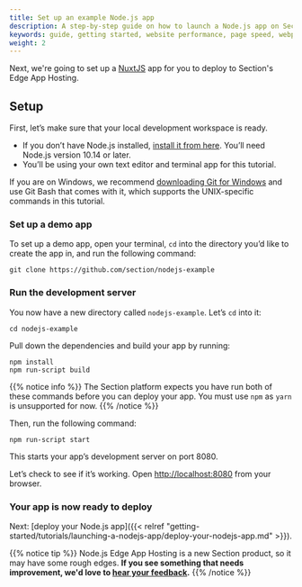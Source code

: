 ```yaml
---
title: Set up an example Node.js app
description: A step-by-step guide on how to launch a Node.js app on Section.
keywords: guide, getting started, website performance, page speed, webpage speed, website security, content delivery network, CDN
weight: 2
---
```


Next, we're going to set up a [NuxtJS](https://nuxtjs.org) app for you to deploy to Section's Edge App Hosting.

## Setup

First, let’s make sure that your local development workspace is ready.

- If you don’t have Node.js installed, [install it from here](https://nodejs.org/en/). You’ll need Node.js version 10.14 or later.
- You’ll be using your own text editor and terminal app for this tutorial.

If you are on Windows, we recommend [downloading Git for Windows](https://gitforwindows.org/) and use Git Bash that comes with it, which supports the UNIX-specific commands in this tutorial.

### Set up a demo app

To set up a demo app, open your terminal, `cd` into the directory you’d like to create the app in, and run the following command:

```
git clone https://github.com/section/nodejs-example
```

### Run the development server

You now have a new directory called `nodejs-example`. Let’s `cd` into it:

```
cd nodejs-example
```

Pull down the dependencies and build your app by running:

```
npm install
npm run-script build
```
{{% notice info %}}
The Section platform expects you have run both of these commands before you can deploy your app. 
You must use `npm` as `yarn` is unsupported for now.
{{% /notice %}}

Then, run the following command:

```
npm run-script start
```

This starts your app’s development server on port 8080.

Let’s check to see if it’s working. Open [http://localhost:8080](http://localhost:8080) from your browser.

### Your app is now ready to deploy

Next: [deploy your Node.js app]({{< relref "getting-started/tutorials/launching-a-nodejs-app/deploy-your-nodejs-app.md" >}}).

{{% notice tip %}}
Node.js Edge App Hosting is a new Section product, so it may have some rough edges. **If you see something that needs improvement, we'd love to [hear your feedback](https://support.section.io/hc/en-us/requests/new).**
{{% /notice %}}
